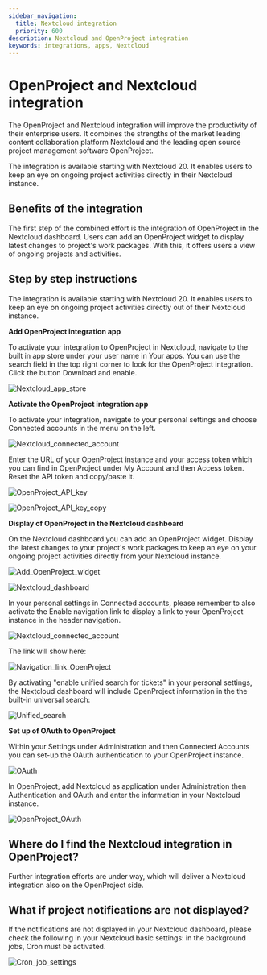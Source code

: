 ```yaml
---
sidebar_navigation:
  title: Nextcloud integration
  priority: 600
description: Nextcloud and OpenProject integration
keywords: integrations, apps, Nextcloud
---
```


# OpenProject and Nextcloud integration 

The OpenProject and Nextcloud integration will improve the productivity of their enterprise users. It combines the strengths of the market leading content collaboration platform Nextcloud and the leading open source project management software OpenProject.

The integration is available starting with Nextcloud 20. It enables users to keep an eye on ongoing project activities directly in their Nextcloud instance.

## Benefits of the integration

The first step of the combined effort is the integration of OpenProject in the Nextcloud dashboard. Users can add an OpenProject widget to display latest changes to project's work packages. With this, it offers users a view of ongoing projects and activities.

## Step by step instructions

The integration is available starting with Nextcloud 20. It enables users to keep an eye on ongoing project activities directly out of their Nextcloud instance.

**Add OpenProject integration app**

To activate your integration to OpenProject in Nextcloud, navigate to the built in app store under your user name in Your apps. You can use the search field in the top right corner to look for the OpenProject integration. Click the button Download and enable.

![Nextcloud_app_store](Nextcloud_app_store.png)

**Activate the OpenProject integration app**

To activate your integration, navigate to your personal settings and choose Connected accounts in the menu on the left.

![Nextcloud_connected_account](Nextcloud_connected_account.png)

Enter the URL of your OpenProject instance and your access token which you can find in OpenProject under My Account and then Access token. Reset the API token and copy/paste it.

![OpenProject_API_key](OpenProject_API_key.png)

![OpenProject_API_key_copy](OpenProject_API_key_copy.png)

**Display of OpenProject in the Nextcloud dashboard**

On the Nextcloud dashboard you can add an OpenProject widget. Display the latest changes to your project's work packages to keep an eye on your ongoing project activities directly from your Nextcloud instance.

![Add_OpenProject_widget](Add_OpenProject_widget.png)

![Nextcloud_dashboard](Nextcloud_dashboard.png)

In your personal settings in Connected accounts, please remember to also activate the Enable navigation link to display a link to your OpenProject instance in the header navigation.

![Nextcloud_connected_account](Nextcloud_connected_account.png)

The link will show here:

![Navigation_link_OpenProject](Navigation_link_OpenProject.png)

By activating "enable unified search for tickets" in your personal settings, the Nextcloud dashboard will include OpenProject information in the the built-in universal search:

![Unified_search](Unified_search.png)

**Set up of OAuth to OpenProject**

Within your Settings under Administration and then Connected Accounts you can set-up the OAuth authentication to your OpenProject instance.

![OAuth](OAuth.png)

In OpenProject, add Nextcloud as application under Administration then Authentication and OAuth and enter the information in your Nextcloud instance.

![OpenProject_OAuth](OpenProject_OAuth.png)

## Where do I find the Nextcloud integration in OpenProject?

Further integration efforts are under way, which will deliver a Nextcloud integration also on the OpenProject side.

## What if project notifications are not displayed?

If the notifications are not displayed in your Nextcloud dashboard, please check the following in your Nextcloud basic settings: in the background jobs, Cron must be activated.

![Cron_job_settings](Cron_job_settings.png)